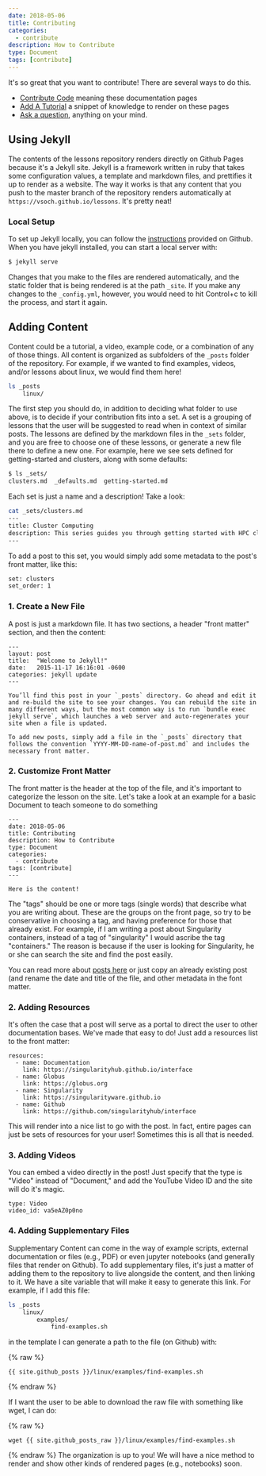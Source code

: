 ```yaml
---
date: 2018-05-06
title: Contributing
categories:
  - contribute
description: How to Contribute
type: Document
tags: [contribute]
---
```


It's so great that you want to contribute! There are several ways to do this.

 - [Contribute Code](https://www.github.com/vsoch/lessons) meaning these documentation pages
 - [Add A Tutorial](#add-a-tutorial) a snippet of knowledge to render on these pages
 - [Ask a question](https://www.github.com/vsoch/lessons/issues), anything on your mind.

## Using Jekyll
The contents of the lessons repository renders directly on Github Pages because
it's a Jekyll site. Jekyll is a framework written in ruby that takes some configuration
values, a template and markdown files, and prettifies it up to render as a website.
The way it works is that any content that you push to the master branch of the repository
renders automatically at `https://vsoch.github.io/lessons`. It's pretty neat!

### Local Setup
To set up Jekyll locally, you can follow the [instructions](https://help.github.com/articles/setting-up-your-github-pages-site-locally-with-jekyll/)
provided on Github. When you have jekyll installed, you can start a local server with:

```bash
$ jekyll serve
```

Changes that you make to the files are rendered automatically, and the static folder
that is being rendered is at the path `_site`. If you make any changes to the `_config.yml`,
however, you would need to hit Control+c to kill the process, and start it again.

## Adding Content
Content could be a tutorial, a video, example code, or a combination of any of those
things. All content is organized as subfolders of the `_posts` folder of the repository.
For example, if we wanted to find examples, videos, and/or lessons about linux, we
would find them here! 

```bash
ls _posts
    linux/
```

The first step you should do, in addition to deciding what folder to use above,
is to decide if your contribution fits into a set. A set is a grouping of lessons
that the user will be suggested to read when in context of similar posts. The
lessons are defined by the markdown files in the `_sets` folder, and you are free to choose
one of these lessons, or generate a new file there to define a new one. For example,
here we see sets defined for getting-started and clusters, along with some defaults:

```bash
$ ls _sets/
clusters.md  _defaults.md  getting-started.md
```

Each set is just a name and a description! Take a look:

```bash
cat _sets/clusters.md
---
title: Cluster Computing
description: This series guides you through getting started with HPC cluster computing.
---
```

To add a post to this set, you would simply add some metadata to the post's front 
matter, like this:

```bash
set: clusters
set_order: 1
```

### 1. Create a New File
A post is just a markdown file. It has two sections, a header "front matter"
section, and then the content:

```
---
layout: post
title:  "Welcome to Jekyll!"
date:   2015-11-17 16:16:01 -0600
categories: jekyll update
---

You’ll find this post in your `_posts` directory. Go ahead and edit it and re-build the site to see your changes. You can rebuild the site in many different ways, but the most common way is to run `bundle exec jekyll serve`, which launches a web server and auto-regenerates your site when a file is updated.

To add new posts, simply add a file in the `_posts` directory that follows the convention `YYYY-MM-DD-name-of-post.md` and includes the necessary front matter.
```

### 2. Customize Front Matter
The front matter is the header at the top of the file, and it's important to categorize the 
lesson on the site. Let's take a look at an example for a basic Document to teach
someone to do something

```
---
date: 2018-05-06
title: Contributing
description: How to Contribute
type: Document
categories:
  - contribute
tags: [contribute]
---

Here is the content!
```
The "tags" should be one or more tags (single words) that describe what you are writing about. These
are the groups on the front page, so try to be conservative in choosing a tag, and having preference
for those that already exist. For example, if I am writing a post about Singularity containers, instead of
a tag of "singularity" I would ascribe the tag "containers." The reason is because if the user is looking
for Singularity, he or she can search the site and find the post easily.

You can read more about [posts here](https://jekyllrb.com/docs/posts/) or just copy
an already existing post (and rename the date and title of the file, and other metadata
in the font matter.

### 2. Adding Resources
It's often the case that a post will serve as a portal to direct the user to other
documentation bases. We've made that easy to do! Just add a resources list to the 
front matter:

```
resources:
  - name: Documentation
    link: https://singularityhub.github.io/interface
  - name: Globus
    link: https://globus.org
  - name: Singularity
    link: https://singularityware.github.io
  - name: Github
    link: https://github.com/singularityhub/interface
```

This will render into a nice list to go with the post. In fact, entire pages can
just be sets of resources for your user! Sometimes this is all that is needed.

### 3. Adding Videos
You can embed a video directly in the post! Just specify that the type is "Video"
instead of "Document," and add the YouTube Video ID and the site will do it's magic.

```
type: Video
video_id: va5eAZ0p0no
```

### 4. Adding Supplementary Files
Supplementary Content can come in the way of example scripts, external documentation
or files (e.g., PDF) or even jupyter notebooks (and generally files that render 
on Github). To add supplementary files, it's just a matter of adding them to the
repository to live alongside the content, and then linking to it. We have 
a site variable that will make it easy to generate this link. For example, if I add
this file:

```bash
ls _posts
    linux/
        examples/
            find-examples.sh
```

in the template I can generate a path to the file (on Github) with:

{% raw %}
```
{{ site.github_posts }}/linux/examples/find-examples.sh
```
{% endraw %}

If I want the user to be able to download the raw file with something like wget,
I can do:

{% raw %}
```
wget {{ site.github_posts_raw }}/linux/examples/find-examples.sh
```
{% endraw %}
The organization is up to you! We will have a nice method to render and show
other kinds of rendered pages (e.g., notebooks) soon.
